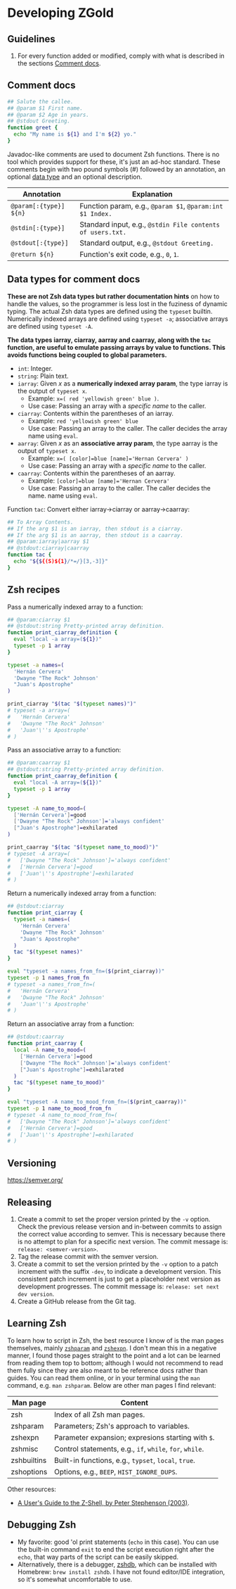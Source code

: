 # Developing ZGold

## Guidelines

1. For every function added or modified, comply with what is described in the
   sections [Comment docs](#comment-docs).

## Comment docs

```sh
## Salute the callee.
## @param $1 First name.
## @param $2 Age in years.
## @stdout Greeting.
function greet {
  echo "My name is ${1} and I'm ${2} yo."
}
```

Javadoc-like comments are used to document Zsh functions. There is no tool which
provides support for these, it's just an ad-hoc standard. These comments begin
with two pound symbols (#) followed by an annotation, an optional [data
type](#data-types-for-comment-docs) and an optional description.

| Annotation             | Explanation                                                |
|------------------------|------------------------------------------------------------|
| `@param[:{type}] ${n}` | Function param, e.g., `@param $1`, `@param:int $1 Index.`  |
| `@stdin[:{type}]`      | Standard input, e.g., `@stdin File contents of users.txt.` |
| `@stdout[:{type}]`     | Standard output, e.g., `@stdout Greeting.`                 |
| `@return ${n}`         | Function's exit code, e.g., `0`, `1`.                      |

## Data types for comment docs

**These are not Zsh data types but rather documentation hints** on how to handle
the values, so the programmer is less lost in the fuziness of dynamic typing.
The actual Zsh data types are defined using the `typeset` builtin. Numerically
indexed arrays are defined using `typeset -a`; associative arrays are defined
using `typeset -A`.

**The data types iarray, ciarray, aarray and caarray, along with the `tac`
function, are useful to emulate passing arrays by value to functions. This
avoids functions being coupled to global parameters.**

- `int`: Integer.
- `string`: Plain text.
- `iarray`: Given *x* as a **numerically indexed array param**, the type iarray
  is the output of `typeset x`.
    - Example: `x=( red 'yellowish green' blue )`.
    - Use case: Passing an array with a *specific name* to the caller.
- `ciarray`: Contents within the parentheses of an iarray.
    - Example: `red 'yellowish green' blue`
    - Use case: Passing an array to the caller. The caller decides the array
      name using `eval`.
- `aarray`: Given *x* as an **associative array param**, the type aarray is the
  output of `typeset x`.
    - Example: `x=( [color]=blue [name]='Hernan Cervera' )`
    - Use case: Passing an array with a *specific name* to the caller.
- `caarray`: Contents within the parentheses of an aarray.
    - Example: `[color]=blue [name]='Hernan Cervera'`
    - Use case: Passing an array to the caller. The caller decides the name.
      name using `eval`.

Function `tac`: Convert either iarray→ciarray or aarray→caarray:

```sh
## To Array Contents.
## If the arg $1 is an iarray, then stdout is a ciarray.
## If the arg $1 is an aarray, then stdout is a caarray.
## @param:iarray|aarray $1
## @stdout:ciarray|caarray
function tac {
  echo "${${(S)${1}/*=/}[3,-3]}"
}
```

## Zsh recipes

Pass a numerically indexed array to a function:

```sh
## @param:ciarray $1
## @stdout:string Pretty-printed array definition.
function print_ciarray_definition {
  eval "local -a array=(${1})"
  typeset -p 1 array
}

typeset -a names=(
  'Hernán Cervera'
  'Dwayne "The Rock" Johnson'
  "Juan's Apostrophe"
)

print_ciarray "$(tac "$(typeset names)")"
# typeset -a array=(
#   'Hernán Cervera'
#   'Dwayne "The Rock" Johnson'
#   'Juan'\''s Apostrophe'
# )
```

Pass an associative array to a function:

```sh
## @param:caarray $1
## @stdout:string Pretty-printed array definition.
function print_caarray_definition {
  eval "local -A array=(${1})"
  typeset -p 1 array
}

typeset -A name_to_mood=(
  ['Hernán Cervera']=good
  ['Dwayne "The Rock" Johnson']='always confident'
  ["Juan's Apostrophe"]=exhilarated
)

print_caarray "$(tac "$(typeset name_to_mood)")"
# typeset -A array=(
#   ['Dwayne "The Rock" Johnson']='always confident'
#   ['Hernán Cervera']=good
#   ['Juan'\''s Apostrophe']=exhilarated
# )
```

Return a numerically indexed array from a function:

```sh
## @stdout:ciarray
function print_ciarray {
  typeset -a names=(
    'Hernán Cervera'
    'Dwayne "The Rock" Johnson'
    "Juan's Apostrophe"
  )
  tac "$(typeset names)"
}

eval "typeset -a names_from_fn=($(print_ciarray))"
typeset -p 1 names_from_fn
# typeset -a names_from_fn=(
#   'Hernán Cervera'
#   'Dwayne "The Rock" Johnson'
#   'Juan'\''s Apostrophe'
# )
```

Return an associative array from a function:

```sh
## @stdout:caarray
function print_caarray {
  local -A name_to_mood=(
    ['Hernán Cervera']=good
    ['Dwayne "The Rock" Johnson']='always confident'
    ["Juan's Apostrophe"]=exhilarated
  )
  tac "$(typeset name_to_mood)"
}

eval "typeset -A name_to_mood_from_fn=($(print_caarray))"
typeset -p 1 name_to_mood_from_fn
# typeset -A name_to_mood_from_fn=(
#   ['Dwayne "The Rock" Johnson']='always confident'
#   ['Hernán Cervera']=good
#   ['Juan'\''s Apostrophe']=exhilarated
# )
```

## Versioning

<https://semver.org/>

## Releasing

1. Create a commit to set the proper version printed by the `-v` option. Check
   the previous release version and in-between commits to assign the correct
   value according to semver. This is necessary because there is no attempt to
   plan for a specific next version. The commit message is: `release:
   <semver-version>`.
2. Tag the release commit with the semver version.
3. Create a commit to set the version printed by the `-v` option to a patch
   increment with the suffix `-dev`, to indicate a development version. This
   consistent patch increment is just to get a placeholder next version as
   development progresses. The commit message is: `release: set next dev
   version`.
4. Create a GitHub release from the Git tag.

## Learning Zsh

To learn how to script in Zsh, the best resource I know of is the man pages
themselves, mainly [`zshparam`](https://linux.die.net/man/1/zshparam) and
[`zshexpn`](https://linux.die.net/man/1/zshexpn). I don't mean this in a
negative manner, I found those pages straight to the point and a lot can be
learned from reading them top to bottom; although I would not recommend to read
them fully since they are also meant to be reference docs rather than guides.
You can read them online, or in your terminal using the `man` command, e.g. `man
zshparam`. Below are other man pages I find relevant:

| Man page    | Content                                                  |
|-------------|----------------------------------------------------------|
| zsh         | Index of all Zsh man pages.                              |
| zshparam    | Parameters; Zsh's approach to variables.                 |
| zshexpn     | Parameter expansion; expresions starting with `$`.       |
| zshmisc     | Control statements, e.g., `if`, `while`, `for`, `while`. |
| zshbuiltins | Built-in functions, e.g., `typset`, `local`, `true`.     |
| zshoptions  | Options, e.g., `BEEP`, `HIST_IGNORE_DUPS`.               |

Other resources:
- [A User's Guide to the Z-Shell, by Peter Stephenson
  (2003)](https://zsh.sourceforge.io/Guide/zshguide.html).

## Debugging Zsh

- My favorite: good 'ol print statements (`echo` in this case). You can use
  the built-in command `exit` to end the script execution right after the
  `echo`, that way parts of the script can be easily skipped.
- Alternatively, there is a debugger, [zshdb](https://github.com/rocky/zshdb),
  which can be installed with Homebrew: `brew install zshdb`. I have not found
  editor/IDE integration, so it's somewhat uncomfortable to use.
